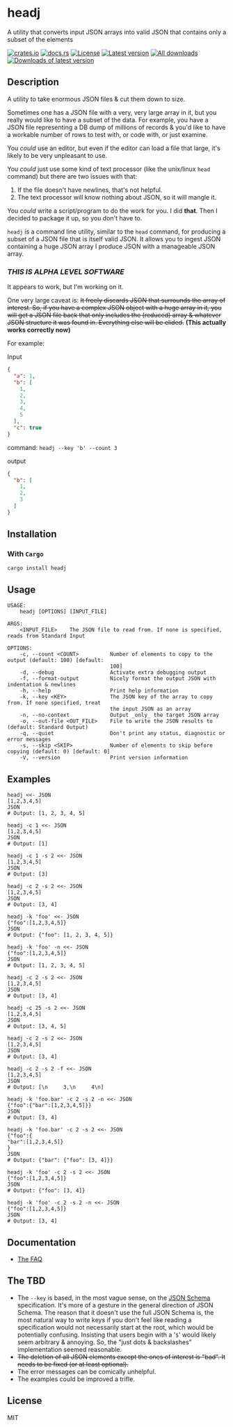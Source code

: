 # headj

A utility that converts input JSON arrays into valid JSON that contains only a subset of the elements

[![crates.io](https://img.shields.io/crates/v/headj.svg)](https://crates.io/crates/headj)
[![docs.rs](https://docs.rs/headj/badge.svg)](https://docs.rs/headj)
[![License](https://img.shields.io/badge/license-MIT-blue?style=flat-square)](LICENSE-MIT)
[![Latest version](https://img.shields.io/crates/v/headj.svg)](https://crates.io/crates/headj)
[![All downloads](https://img.shields.io/crates/d/headj.svg)](https://crates.io/crates/headj)
[![Downloads of latest version](https://img.shields.io/crates/dv/headj.svg)](https://crates.io/crates/headj)

## Description

A utility to take enormous JSON files & cut them down to size.

Sometimes one has a JSON file with a very, very large array in it, but you really would like to have a
subset of the data. For example, you have a JSON file representing a DB dump of millions of records &
you'd like to have a workable number of rows to test with, or code with, or just examine.

You _could_ use an editor, but even if the editor can load a file that large, it's likely to be very
unpleasant to use.

You _could_ just use some kind of text processor (like the unix/linux `head` command)
but there are two issues with that:

1. If the file doesn't have newlines, that's not helpful.
2. The text processor will know nothing about JSON, so it will mangle it.

You _could_ write a script/program to do the work for you. I did **that**. Then I decided to package it up, so
you don't have to.

`headj` is a command line utility, similar to the `head` command, for producing a subset of a JSON file that is
itself valid JSON. It allows you to ingest JSON containing a huge JSON array I produce JSON with a manageable JSON
array.

### _THIS IS ALPHA LEVEL SOFTWARE_

It appears to work, but I'm working on it.

One very large caveat is: ~~It freely discards JSON that surrounds the array of interest. So, if you have
a complex JSON object with a huge array in it, you will get a JSON file back that only includes the
(reduced) array & whatever JSON structure it was found in. Everything else will be elided.~~ **(This actually works correctly now)**

For example:

Input

```json
{
  "a": 1,
  "b": [
    1,
    2,
    3,
    4,
    5
  ],
  "c": true
}
```

command: `headj --key 'b' --count 3`

output

```json
{
  "b": [
    1,
    2,
    3
  ]
}
```

## Installation

### With `Cargo`

```shell
cargo install headj
```

## Usage

```
USAGE:
    headj [OPTIONS] [INPUT_FILE]

ARGS:
    <INPUT_FILE>    The JSON file to read from. If none is specified, reads from Standard Input

OPTIONS:
    -c, --count <COUNT>          Number of elements to copy to the output (default: 100) [default:
                                 100]
    -d, --debug                  Activate extra debugging output
    -f, --format-output          Nicely format the output JSON with indentation & newlines
    -h, --help                   Print help information
    -k, --key <KEY>              The JSON key of the array to copy from. If none specified, treat
                                 the input JSON as an array
    -n, --no-context             Output _only_ the target JSON array
    -o, --out-file <OUT_FILE>    File to write the JSON results to (default: Standard Output)
    -q, --quiet                  Don't print any status, diagnostic or error messages
    -s, --skip <SKIP>            Number of elements to skip before copying (default: 0) [default: 0]
    -V, --version                Print version information
```

## Examples

```shell
headj <<- JSON
[1,2,3,4,5]
JSON
# Output: [1, 2, 3, 4, 5]

headj -c 1 <<- JSON
[1,2,3,4,5]
JSON
# Output: [1]

headj -c 1 -s 2 <<- JSON
[1,2,3,4,5]
JSON
# Output: [3]

headj -c 2 -s 2 <<- JSON
[1,2,3,4,5]
JSON
# Output: [3, 4]

headj -k 'foo' <<- JSON
{"foo":[1,2,3,4,5]}
JSON
# Output: {"foo": [1, 2, 3, 4, 5]}

headj -k 'foo' -n <<- JSON
{"foo":[1,2,3,4,5]}
JSON
# Output: [1, 2, 3, 4, 5]

headj -c 2 -s 2 <<- JSON
[1,2,3,4,5]
JSON
# Output: [3, 4]

headj -c 25 -s 2 <<- JSON
[1,2,3,4,5]
JSON
# Output: [3, 4, 5]

headj -c 2 -s 2 <<- JSON
[1,2,3,4,5]
JSON
# Output: [3, 4]

headj -c 2 -s 2 -f <<- JSON
[1,2,3,4,5]
JSON
# Output: [\n     3,\n     4\n]

headj -k 'foo.bar' -c 2 -s 2 -n <<- JSON
{"foo":{"bar":[1,2,3,4,5]}}
JSON
# Output: [3, 4]

headj -k 'foo.bar' -c 2 -s 2 <<- JSON
{"foo":{
"bar":[1,2,3,4,5]}
}
JSON
# Output: {"bar": {"foo": [3, 4]}}

headj -k 'foo' -c 2 -s 2 <<- JSON
{"foo":[1,2,3,4,5]}
JSON
# Output: {"foo": [3, 4]}

headj -k 'foo' -c 2 -s 2 -n <<- JSON
{"foo":[1,2,3,4,5]}
JSON
# Output: [3, 4]

```

## Documentation

* [The FAQ](https://github.com/evanjpw/headj-rs/blob/main/doc/faq.md)

## The TBD

* The `--key` is based, in the most vague sense, on the [JSON Schema](https://json-schema.org) specification.
  It's more of a gesture in the general direction of JSON Schema. The reason that it doesn't use the full
  JSON Schema is, the most natural way to write keys if you don't feel like reading a specification would
  not necessarily start at the root, which would be potentially confusing. Insisting that users begin
  with a '`$`' would likely seem arbitrary & annoying. So, the "just dots & backslashes" implementation seemed
  reasonable.
* ~~The deletion of all JSON elements except the ones of interest is "bad". It needs to be fixed (or at least optional).~~
* The error messages can be comically unhelpful.
* The examples could be improved a trifle.

## License

MIT
